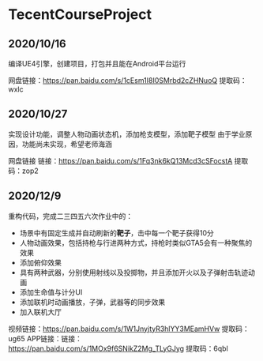 # TecentCourseProject

## 2020/10/16

编译UE4引擎，创建项目，打包并且能在Android平台运行

网盘链接：https://pan.baidu.com/s/1cEsm1I8I0SMrbd2cZHNuoQ 
提取码：wxlc 

## 2020/10/27
实现设计功能，调整人物动画状态机，添加枪支模型，添加靶子模型
由于学业原因，功能尚未实现，希望老师海涵

网盘链接
链接：https://pan.baidu.com/s/1Fq3nk6kQ13Mcd3cSFocstA 
提取码：zop2 

## 2020/12/9

重构代码，完成二三四五六次作业中的：

- 场景中有固定生成并自动刷新的**靶子**，击中每一个靶子获得10分
- 人物动画效果，包括持枪与行进两种方式，持枪时类似GTA5会有一种聚焦的效果
- 添加俯仰效果
- 具有两种武器，分别使用射线以及投掷物，并且添加开火以及子弹射击轨迹动画
- 添加生命值与计分UI
- 添加联机时动画播放，子弹，武器等的同步效果
- 加入联机大厅

视频链接：https://pan.baidu.com/s/1W1JnyjtyR3hlYY3MEamHVw 
提取码：ug65 
APP链接：链接：https://pan.baidu.com/s/1MOx9f6SNikZ2Mg_TLyGJyg 
提取码：6qbl 